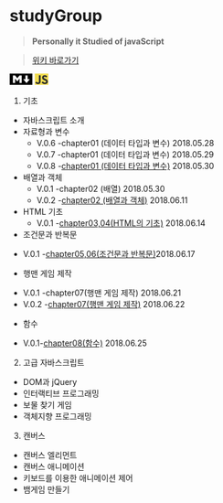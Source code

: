 # studyGroup  

>__Personally it Studied of javaScript__    
        
> [위키 바로가기](https://github.com/Chrissspark/funnyJavaScript/wiki)


![MdImage](/img/md2.png) ![jsImage](/img/javascript.png)
1. 기초
* 자바스크립트 소개
* 자료형과 변수
   - V.0.6 -chapter01 (데이터 타입과 변수) 2018.05.28
   - V.0.7 -chapter01 (데이터 타입과 변수) 2018.05.29
   - V.0.8 -[chapter01 (데이터 타입과 변수)](https://github.com/Chrissspark/funnyJavaScript/blob/master/1_%EA%B8%B0%EC%B4%88/dataTypeAndVariable.js)  2018.05.30
* 배열과 객체
   -  V.0.1 -chapter02 (배열) 2018.05.30
   -  V.0.2 -[chapter02 (배열과 객체)](https://github.com/Chrissspark/funnyJavaScript/blob/master/1_%EA%B8%B0%EC%B4%88/arrayObject.js) 2018.06.11
* HTML 기초  
  - V.0.1 -[chapter03,04(HTML의 기초)](https://github.com/Chrissspark/funnyJavaScript/tree/master/1_%EA%B8%B0%EC%B4%88/chapter_04) 2018.06.14
* 조건문과 반복문
 - V.0.1 -[chapter05,06(조건문과 반복문)](https://github.com/Chrissspark/funnyJavaScript/tree/master/1_%EA%B8%B0%EC%B4%88/chapter_05)2018.06.17
* 행맨 게임 제작
 - V.0.1 -chapter07(행맨 게임 제작) 2018.06.21   
 - V.0.2 -[chapter07(행맨 게임 제작)](https://github.com/Chrissspark/funnyJavaScript/tree/master/1_%EA%B8%B0%EC%B4%88/chapter_07/hangman.html) 2018.06.22  
* 함수
 - V.0.1-[chapter08(함수)](https://github.com/Chrissspark/funnyJavaScript/tree/master/1_%EA%B8%B0%EC%B4%88/chapter_08)  2018.06.25
      
2. 고급 자바스크립트
* DOM과 jQuery
* 인터랙티브 프로그래밍
* 보물 찾기 게임
* 객체지향 프로그래밍

3. 캔버스
* 캔버스 엘리먼트
* 캔버스 애니메이션
* 키보드를 이용한 애니메이션 제어
* 뱀게임 만들기  